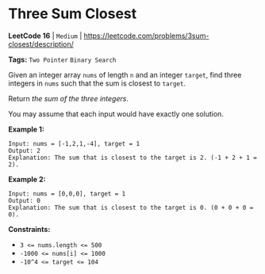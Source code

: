 # Three Sum Closest
**LeetCode 16** | `Medium` | https://leetcode.com/problems/3sum-closest/description/

**Tags:** `Two Pointer` `Binary Search`

Given an integer array `nums` of length `n` and an integer `target`, find three integers in `nums` such that the sum is closest to `target`.

Return *the sum of the three integers*.

You may assume that each input would have exactly one solution.

**Example 1:**

```
Input: nums = [-1,2,1,-4], target = 1
Output: 2
Explanation: The sum that is closest to the target is 2. (-1 + 2 + 1 = 2).

```

**Example 2:**

```
Input: nums = [0,0,0], target = 1
Output: 0
Explanation: The sum that is closest to the target is 0. (0 + 0 + 0 = 0).

```

**Constraints:**

- `3 <= nums.length <= 500`
- `-1000 <= nums[i] <= 1000`
- `-10^4 <= target <= 104`